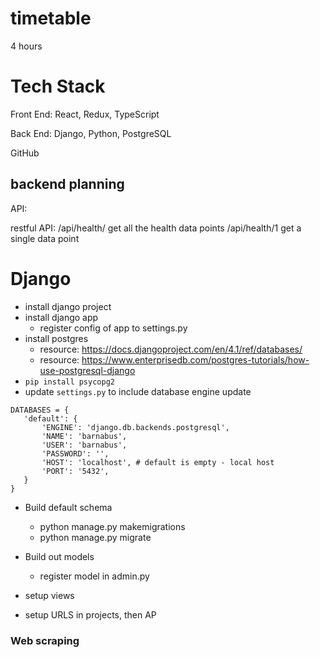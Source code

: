 # timetable
4 hours

# Tech Stack
Front End:
React, Redux, TypeScript

Back End:
Django, Python, PostgreSQL 

GitHub 


## backend planning


API:

restful API:
/api/health/ get all the health data points
/api/health/1 get a single data point



# Django
- install django project
- install django app
  - register config of app to settings.py
- install postgres
  - resource: https://docs.djangoproject.com/en/4.1/ref/databases/ 
  - resource: https://www.enterprisedb.com/postgres-tutorials/how-use-postgresql-django
- `pip install psycopg2`
- update `settings.py` to include database engine update

```
DATABASES = {
   'default': {
       'ENGINE': 'django.db.backends.postgresql',
       'NAME': 'barnabus',
       'USER': 'barnabus',
       'PASSWORD': '',
       'HOST': 'localhost', # default is empty - local host
       'PORT': '5432',
   }
}
```

- Build default schema
  - python manage.py makemigrations
  - python manage.py migrate
- Build out models
  - register model in admin.py

- setup views

- setup URLS in projects, then AP

### Web scraping
